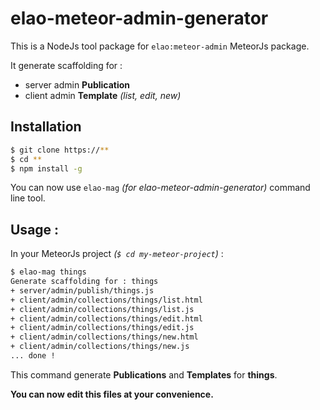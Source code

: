 # elao-meteor-admin-generator

This is a NodeJs tool package for `elao:meteor-admin` MeteorJs package.

It generate scaffolding for :
- server admin **Publication**
- client admin **Template** *(list, edit, new)*

## Installation
```sh
$ git clone https://**
$ cd **
$ npm install -g
```
You can now use `elao-mag` *(for elao-meteor-admin-generator)* command line tool.

## Usage :
In your MeteorJs project *(`$ cd my-meteor-project`)* :
```sh
$ elao-mag things
Generate scaffolding for : things
+ server/admin/publish/things.js
+ client/admin/collections/things/list.html
+ client/admin/collections/things/list.js
+ client/admin/collections/things/edit.html
+ client/admin/collections/things/edit.js
+ client/admin/collections/things/new.html
+ client/admin/collections/things/new.js
... done !

```
This command generate **Publications** and **Templates** for **things**.

**You can now edit this files at your convenience.**
